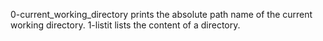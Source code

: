 0-current_working_directory prints the absolute path name of the current working directory.
1-listit lists the content of a directory.
